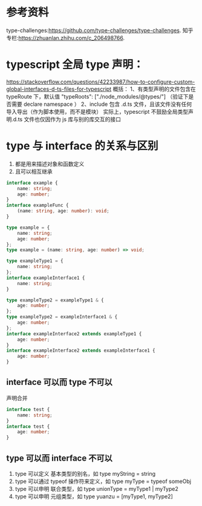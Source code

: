 # 参考资料
type-challenges:<https://github.com/type-challenges/type-challenges>.
知乎专栏:<https://zhuanlan.zhihu.com/c_206498766>.

# typescript 全局 type 声明：
<https://stackoverflow.com/questions/42233987/how-to-configure-custom-global-interfaces-d-ts-files-for-typescript>
概括：
1、有类型声明的文件包含在 typeRoute 下，默认值 "typeRoots": ["./node_modules/@types/"]
    （验证下是否需要 declare namespace ）
2、include 包含 .d.ts 文件，且该文件没有任何导入导出（作为脚本使用，而不是模块）
实际上，typescript 不鼓励全局类型声明.d.ts 文件也仅因作为 js 库与别的库交互的接口


# type 与 interface 的关系与区别

1. 都是用来描述对象和函数定义
2. 且可以相互继承

```ts
interface example {
    name: string;
    age: number;
}
interface exampleFunc {
    (name: string, age: number): void;
}

type example = {
    name: string;
    age: number;
};
type example = (name: string, age: number) => void;

type exampleType1 = {
    name: string;
};
interface exampleInterface1 {
    name: string;
}

type exampleType2 = exampleType1 & {
    age: number;
};
type exampleType2 = exampleInterface1 & {
    age: number;
};
interface exampleInterface2 extends exampleType1 {
    age: number;
}
interface exampleInterface2 extends exampleInterface1 {
    age: number;
}
```

## interface 可以而 type 不可以

声明合并

```ts
interface test {
    name: string;
}
interface test {
    age: number;
}
```

## type 可以而 interface 不可以

1. type 可以定义 基本类型的别名，如 type myString = string
2. type 可以通过 typeof 操作符来定义，如 type myType = typeof someObj
3. type 可以申明 联合类型，如 type unionType = myType1 | myType2
4. type 可以申明 元组类型，如 type yuanzu = [myType1, myType2]


